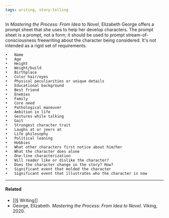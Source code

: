 ```yaml
---
tags: writing, story-telling
---
```


In _Mastering the Process: From Idea to Novel_, Elizabeth George offers a prompt
sheet that she uses to help her develop characters. The prompt sheet is a
prompt, not a form; it should be used to prompt stream-of-consciousness
freewriting about the character being considered. It's not intended as a rigid
set of requirements.

```
•   Name
•   Age
•   Height
•   Weight/build
•   Birthplace
•   Color hair/eyes
•   Physical peculiarities or unique details
•   Educational background
•   Best friend
•   Enemies
•   Family
•   Core need
•   Pathological maneuver
•   Ambition in life
•   Gestures while talking
•   Gait
•   Strongest character trait
•   Laughs at or jeers at
•   Life philosophy
•   Political leaning
•   Hobbies
•   What other characters first notice about him/her
•   What the character does alone
•   One-line characterization
•   Will reader like or dislike the character?
•   Does the character change in the story? How?
•   Significant event that molded the character
•   Significant event that illustrates who the character is now
```

---

#### Related

- [[§ Writing]]
- George, Elizabeth. _Mastering the Process: From Idea to Novel_. Viking, 2020.
